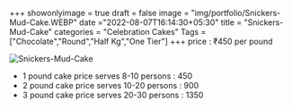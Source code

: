 +++
showonlyimage = true
draft = false
image = "img/portfolio/Snickers-Mud-Cake.WEBP"
date ="2022-08-07T16:14:30+05:30"
title = "Snickers-Mud-Cake"
categories = "Celebration Cakes"
Tags = ["Chocolate","Round","Half Kg","One Tier"]
+++
price : ₹450 per pound
<!--more-->
![Snickers-Mud-Cake](/img/portfolio/Snickers-Mud-Cake.WEBP)
* 1 pound cake price serves 8-10 persons : 450
* 2 pound cake price serves 10-20 persons : 900
* 3 pound cake price serves 20-30 persons : 1350
